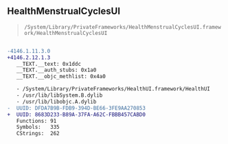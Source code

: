 ## HealthMenstrualCyclesUI

> `/System/Library/PrivateFrameworks/HealthMenstrualCyclesUI.framework/HealthMenstrualCyclesUI`

```diff

-4146.1.11.3.0
+4146.2.12.1.3
   __TEXT.__text: 0x1ddc
   __TEXT.__auth_stubs: 0x1a0
   __TEXT.__objc_methlist: 0x4a0

   - /System/Library/PrivateFrameworks/HealthUI.framework/HealthUI
   - /usr/lib/libSystem.B.dylib
   - /usr/lib/libobjc.A.dylib
-  UUID: DFDA7B9B-FDB9-394D-BE66-3FE9AA270853
+  UUID: 8683D233-B89A-37FA-A62C-FBBB457CABD0
   Functions: 91
   Symbols:   335
   CStrings:  262

```
